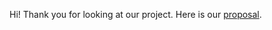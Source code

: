 Hi! Thank you for looking at our project. Here is our [proposal](https://geejoseph.github.io/qian-gnehm/15418_Project_Proposal.pdf).
